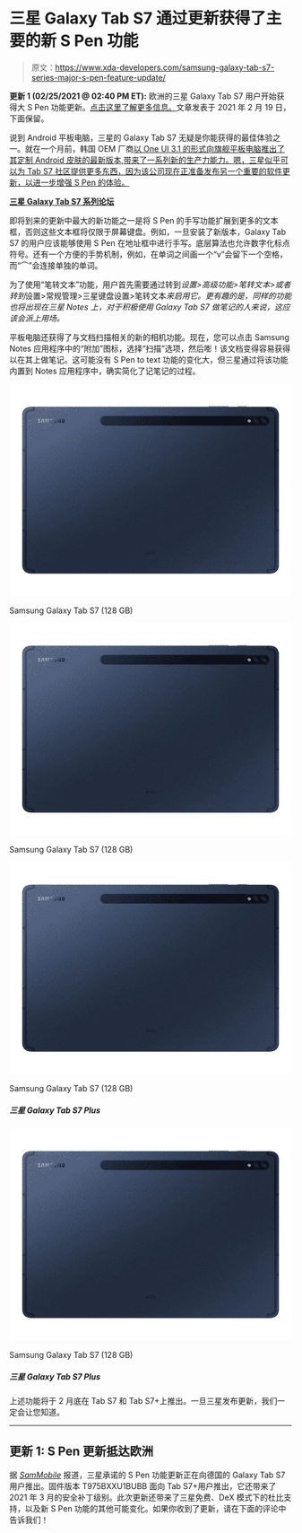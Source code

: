 # 三星 Galaxy Tab S7 通过更新获得了主要的新 S Pen 功能

> 原文：<https://www.xda-developers.com/samsung-galaxy-tab-s7-series-major-s-pen-feature-update/>

**更新 1 (02/25/2021 @ 02:40 PM ET):** 欧洲的三星 Galaxy Tab S7 用户开始获得大 S Pen 功能更新。[点击这里了解更多信息。](#update1)文章发表于 2021 年 2 月 19 日，下面保留。

说到 Android 平板电脑，三星的 Galaxy Tab S7 无疑是你能获得的最佳体验之一。就在一个月前，韩国 OEM 厂商[以 One UI 3.1 的形式向旗舰平板电脑推出了其定制 Android 皮肤的最新版本](https://www.xda-developers.com/samsung-galaxy-tab-s7-android-11-one-ui-3-1/),[带来了一系列新的生产力能力。嗯，三星似乎可以为 Tab S7 社区提供更多东西，因为该公司现在正准备发布另一个重要的软件更新，以进一步增强 S Pen 的体验。](https://www.xda-developers.com/here-are-the-new-productivity-features-added-in-the-samsung-galaxy-tab-s7s-one-ui-3-1-update/)

**[三星 Galaxy Tab S7 系列论坛](https://forum.xda-developers.com/c/samsung-galaxy-tab-s7-s7-plus.11247/)**

即将到来的更新中最大的新功能之一是将 S Pen 的手写功能扩展到更多的文本框，否则这些文本框将仅限于屏幕键盘。例如，一旦安装了新版本，Galaxy Tab S7 的用户应该能够使用 S Pen 在地址框中进行手写。底层算法也允许数字化标点符号。还有一个方便的手势机制，例如，在单词之间画一个“v”会留下一个空格，而“⌒”会连接单独的单词。

为了使用“笔转文本”功能，用户首先需要通过转到*设置>高级功能>笔转文本>或者转到*设置>常规管理>三星键盘设置>笔转文本*来启用它。更有趣的是，同样的功能也将出现在三星 Notes 上，对于积极使用 Galaxy Tab S7 做笔记的人来说，这应该会派上用场。*

平板电脑还获得了与文档扫描相关的新的相机功能。现在，您可以点击 Samsung Notes 应用程序中的“附加”图标，选择“扫描”选项，然后嘭！该文档变得容易获得以在其上做笔记。这可能没有 S Pen to text 功能的变化大，但三星通过将该功能内置到 Notes 应用程序中，确实简化了记笔记的过程。

 <picture>![](img/85595cae52f5835b1d445d0d03af46dd.png)</picture> 

Samsung Galaxy Tab S7 (128 GB)

 <picture>![](img/85595cae52f5835b1d445d0d03af46dd.png)</picture> 

Samsung Galaxy Tab S7 (128 GB)

 <picture>![](img/85595cae52f5835b1d445d0d03af46dd.png)</picture> 

Samsung Galaxy Tab S7 (128 GB)

##### 三星 Galaxy Tab S7 Plus

 <picture>![](img/85595cae52f5835b1d445d0d03af46dd.png)</picture> 

Samsung Galaxy Tab S7 (128 GB)

##### 三星 Galaxy Tab S7 Plus

上述功能将于 2 月底在 Tab S7 和 Tab S7+上推出。一旦三星发布更新，我们一定会让您知道。

* * *

## 更新 1: S Pen 更新抵达欧洲

据 [*SamMobile*](https://www.sammobile.com/news/galaxy-tab-s7-s-pen-feature-update-live-brings-dolby-to-dex/) 报道，三星承诺的 S Pen 功能更新正在向德国的 Galaxy Tab S7 用户推出。固件版本 T975BXXU1BUBB 面向 Tab S7+用户推出，它还带来了 2021 年 3 月的安全补丁级别。此次更新还带来了三星免费、DeX 模式下的杜比支持，以及新 S Pen 功能的其他可能变化。如果你收到了更新，请在下面的评论中告诉我们！